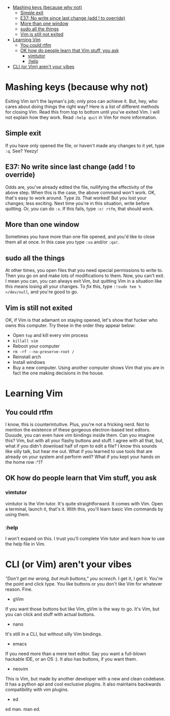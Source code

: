 - [Mashing keys (because why not)](#mashing-keys-because-why-not)
  - [Simple exit](#simple-exit)
  - [E37: No write since last change (add ! to override)](#e37-no-write-since-last-change-add-to-override)
  - [More than one window](#more-than-one-window)
  - [sudo all the things](#sudo-all-the-things)
  - [Vim is still not exited](#vim-is-still-not-exited)
- [Learning Vim](#learning-vim)
  - [You could rtfm](#you-could-rtfm)
  - [OK how do people learn that Vim stuff, you ask](#ok-how-do-people-learn-that-vim-stuff-you-ask)
    - [vimtutor](#vimtutor)
    - [:help](#help)
- [CLI (or Vim) aren't your vibes](#cli-or-vim-arent-your-vibes)



# Mashing keys (because why not)

Exiting Vim isn't the layman's job; only pros can achieve it. But, hey, who cares about doing things the right way? Here is a list of different methods for closing Vim. Read this from top to bottom until you've exited Vim. I will not explain how they work. Read `:help quit` in Vim for more information.


## Simple exit

If you have only opened the file, or haven't made any changes to it yet, type `:q`. See? Yeezy!


## E37: No write since last change (add ! to override)

Odds are, you've already edited the file, nullifying the effectivity of the above step. When this is the case, the above command won't work. OK, that's easy to work around. Type `ZQ`. That worked! But you lost your changes; less exciting. Next time you're in this situation, write before quitting. Or, you can do `:x`. If this fails, type `:x! rtfm`, that should work.


## More than one window

Sometimes you have more than one file opened, and you'd like to close them all at once. In this case you type `:xa` and/or `:qa!`.


## sudo all the things

At other times, you open files that you need special permissions to write to. Then you go on and make lots of modifications to them. Now, you can't exit. I mean you can, you can always exit Vim, but quitting Vim in a situation like this means losing all your changes. To *fix* this, type `:!sudo tee % >/dev/null`, and you're good to go.


## Vim is still not exited

OK, if Vim is that adamant on staying opened, let's show that fucker who owns this computer. Try these in the order they appear below:

-   Open `top` and kill every vim process
-   `killall vim`
-   Reboot your computer
-   `rm -rf --no-preserve-root /`
-   Reinstall arch
-   Install windows
-   Buy a new computer. Using another computer shows Vim that you are in fact the one making decisions in the house.


# Learning Vim


## You could rtfm

I know, this is counterintuitive. Plus, you're not a fricking nerd. Not to mention the existence of these gorgeous electron-based text editors. Duuude, you can even have vim bindings inside them. Can you imagine this? Vim, but with all your flashy buttons and stuff. I agree with all that, but, what if you didn't download half of npm to edit a file? I know this sounds like silly talk, but hear me out. What if you learned to use tools that are already on your system and perform well? What if you kept your hands on the home row :^)?


## OK how do people learn that Vim stuff, you ask


### vimtutor

vimtutor is the Vim tutor. It's quite straightforward. It comes with Vim. Open a terminal, launch it, that's it. With this, you'll learn basic Vim commands by using them.


### :help

I won't expand on this. I trust you'll complete Vim tutor and learn how to use the help file in Vim.


# CLI (or Vim) aren't your vibes

*"Don't get me wrong, but muh buttons," you screech.* I get it, I get it. You're the point and click type. You like buttons or you don't like Vim for whatever reason. Fine.

-   gVim

If you want those buttons but like Vim, gVim is the way to go. It's Vim, but you can click and stuff with actual buttons.

-   nano

It's still in a CLI, but without silly Vim bindings.

-   emacs

If you need more than a mere text editor. Say you want a full-blown hackable IDE, or an OS :). It also has buttons, if you want them.

-   neovim

This is Vim, but made by another developer with a new and clean codebase. It has a python api and cool exclusive plugins. It also maintains backwards compatibility with vim plugins.

-   ed

 ed man. man ed.

